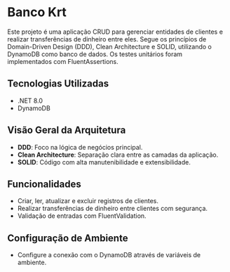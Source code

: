 # Banco Krt

Este projeto é uma aplicação CRUD para gerenciar entidades de clientes e realizar transferências de dinheiro entre eles. Segue os princípios de Domain-Driven Design (DDD), Clean Architecture e SOLID, utilizando o DynamoDB como banco de dados. Os testes unitários foram implementados com FluentAssertions.

## Tecnologias Utilizadas
- .NET 8.0
- DynamoDB

## Visão Geral da Arquitetura
- **DDD**: Foco na lógica de negócios principal.
- **Clean Architecture**: Separação clara entre as camadas da aplicação.
- **SOLID**: Código com alta manutenibilidade e extensibilidade.

## Funcionalidades
- Criar, ler, atualizar e excluir registros de clientes.
- Realizar transferências de dinheiro entre clientes com segurança.
- Validação de entradas com FluentValidation.

## Configuração de Ambiente
- Configure a conexão com o DynamoDB através de variáveis de ambiente.

